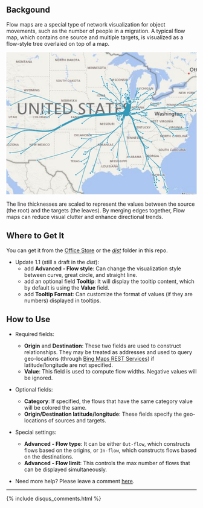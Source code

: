 ## Backgound

Flow maps are a special type of network visualization for object movements, such as the number of people in a migration. A typical flow map, which contains one source and multiple targets, is visualized as a flow-style tree overlaied on top of a map. 

![](assets/screenshot1.png)

The line thicknesses are scaled to represent the values between the source (the root) and the targets (the leaves). By merging edges together, Flow maps can reduce visual clutter and enhance directional trends. 

## Where to Get It

You can get it from the [Office Store](https://store.office.com/zh-cn/app.aspx?assetid=WA104380901&sourcecorrid=ae7baae3-68e1-488c-b34c-ac1e9f8cc8d7&searchapppos=62&ui=zh-CN&rs=zh-CN&ad=CN&appredirect=false) or the [_dist_](https://github.com/weiweicui/PowerBI-Flowmap/tree/master/dist) folder in this repo.

* Update 1.1 (still a draft in the _dist_):
    * add **Advanced - Flow style**: Can change the visualization style between curve, great circle, and straight line.
    * add an optional field **Tooltip**: It will display the tooltip content, which by default is using the **Value** field.
    * add **Tooltip Format**: Can customize the format of values (if they are numbers) displayed in tooltips.

## How to Use
* Required fields: 
    * **Origin** and **Destination**: These two fields are used to construct relationships. They may be treated as addresses and used to query geo-locations (through [Bing Maps REST Services](https://msdn.microsoft.com/en-us/library/ff701713.aspx)) if latitude/longitude are not specified.
    * **Value**: This field is used to compute flow widths. Negative values will be ignored. 
* Optional fields:
    * **Category**: If specified, the flows that have the same category value will be colored the same.
    * **Origin/Destination latitude/longitude**: These fields specify the geo-locations of sources and targets. 

* Special settings:
    * **Advanced - Flow type**: It can be either `Out-flow`, which constructs flows based on the origins, or `In-flow`, which constructs flows based on the destinations.
    * **Advanced - Flow limit**: This controls the max number of flows that can be displayed simultaneously.


* Need more help? Please leave a comment [here](https://weiweicui.github.io/PowerBI-Flowmap).

***
{% include disqus_comments.html %}

